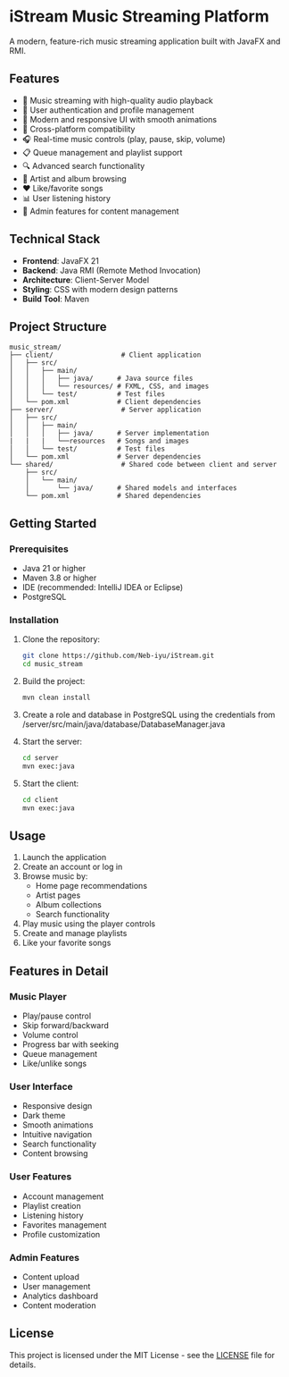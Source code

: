 # iStream Music Streaming Platform

A modern, feature-rich music streaming application built with JavaFX and RMI.

## Features

- 🎵 Music streaming with high-quality audio playback
- 👥 User authentication and profile management
- 🎨 Modern and responsive UI with smooth animations
- 📱 Cross-platform compatibility
- 🎧 Real-time music controls (play, pause, skip, volume)
- 📋 Queue management and playlist support
- 🔍 Advanced search functionality
- 👤 Artist and album browsing
- ❤️ Like/favorite songs
- 📊 User listening history
- 👑 Admin features for content management

## Technical Stack

- **Frontend**: JavaFX 21
- **Backend**: Java RMI (Remote Method Invocation)
- **Architecture**: Client-Server Model
- **Styling**: CSS with modern design patterns
- **Build Tool**: Maven

## Project Structure

```
music_stream/
├── client/                 # Client application
│   ├── src/
│   │   ├── main/
│   │   │   ├── java/      # Java source files
│   │   │   └── resources/ # FXML, CSS, and images
│   │   └── test/          # Test files
│   └── pom.xml            # Client dependencies
├── server/                 # Server application
│   ├── src/
│   │   ├── main/
│   │   │   ├── java/      # Server implementation
|   |   |   └──resources   # Songs and images
│   │   └── test/          # Test files
│   └── pom.xml            # Server dependencies
└── shared/                 # Shared code between client and server
    ├── src/
    │   └── main/
    │       └── java/      # Shared models and interfaces
    └── pom.xml            # Shared dependencies
```

## Getting Started

### Prerequisites

- Java 21 or higher
- Maven 3.8 or higher
- IDE (recommended: IntelliJ IDEA or Eclipse)
- PostgreSQL

### Installation

1. Clone the repository:
   ```bash
   git clone https://github.com/Neb-iyu/iStream.git
   cd music_stream
   ```

2. Build the project:
   ```bash
   mvn clean install
   ```
3. Create a role and database in PostgreSQL using the credentials from /server/src/main/java/database/DatabaseManager.java
4. Start the server:
   ```bash
   cd server
   mvn exec:java
   ```

5. Start the client:
   ```bash
   cd client
   mvn exec:java
   ```

## Usage

1. Launch the application
2. Create an account or log in
3. Browse music by:
   - Home page recommendations
   - Artist pages
   - Album collections
   - Search functionality
4. Play music using the player controls
5. Create and manage playlists
6. Like your favorite songs

## Features in Detail

### Music Player
- Play/pause control
- Skip forward/backward
- Volume control
- Progress bar with seeking
- Queue management
- Like/unlike songs

### User Interface
- Responsive design
- Dark theme
- Smooth animations
- Intuitive navigation
- Search functionality
- Content browsing

### User Features
- Account management
- Playlist creation
- Listening history
- Favorites management
- Profile customization

### Admin Features
- Content upload
- User management
- Analytics dashboard
- Content moderation


## License

This project is licensed under the MIT License - see the [LICENSE](LICENSE) file for details.
